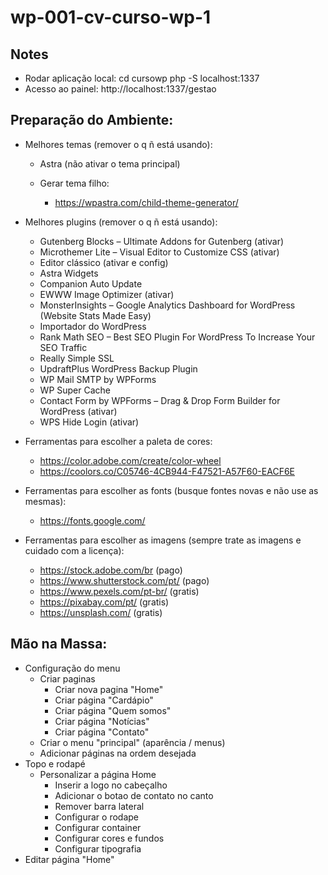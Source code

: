 # wp-001-cv-curso-wp-1

## Notes

- Rodar aplicação local:
  cd cursowp
  php -S localhost:1337
- Acesso ao painel:
  http://localhost:1337/gestao

## Preparação do Ambiente:

- Melhores temas (remover o q ñ está usando):

  - Astra (não ativar o tema principal)
  - Gerar tema filho:

    - https://wpastra.com/child-theme-generator/

- Melhores plugins (remover o q ñ está usando):

  - Gutenberg Blocks – Ultimate Addons for Gutenberg (ativar)
  - Microthemer Lite – Visual Editor to Customize CSS (ativar)
  - Editor clássico (ativar e config)
  - Astra Widgets
  - Companion Auto Update
  - EWWW Image Optimizer (ativar)
  - MonsterInsights – Google Analytics Dashboard for WordPress (Website Stats Made Easy)
  - Importador do WordPress
  - Rank Math SEO – Best SEO Plugin For WordPress To Increase Your SEO Traffic
  - Really Simple SSL
  - UpdraftPlus WordPress Backup Plugin
  - WP Mail SMTP by WPForms
  - WP Super Cache
  - Contact Form by WPForms – Drag & Drop Form Builder for WordPress (ativar)
  - WPS Hide Login (ativar)

- Ferramentas para escolher a paleta de cores:

  - https://color.adobe.com/create/color-wheel
  - https://coolors.co/C05746-4CB944-F47521-A57F60-EACF6E

- Ferramentas para escolher as fonts (busque fontes novas e não use as mesmas):

  - https://fonts.google.com/

- Ferramentas para escolher as imagens (sempre trate as imagens e cuidado com a licença):

  - https://stock.adobe.com/br (pago)
  - https://www.shutterstock.com/pt/ (pago)
  - https://www.pexels.com/pt-br/ (gratis)
  - https://pixabay.com/pt/ (gratis)
  - https://unsplash.com/ (gratis)

## Mão na Massa:

- Configuração do menu
  - Criar paginas
    - Criar nova pagina "Home"
    - Criar página "Cardápio"
    - Criar página "Quem somos"
    - Criar página "Notícias"
    - Criar página "Contato"
  - Criar o menu "principal" (aparência / menus)
  - Adicionar páginas na ordem desejada
- Topo e rodapé
  - Personalizar a página Home
    - Inserir a logo no cabeçalho
    - Adicionar o botao de contato no canto
    - Remover barra lateral
    - Configurar o rodape
    - Configurar container
    - Configurar cores e fundos
    - Configurar tipografia
- Editar página "Home"
